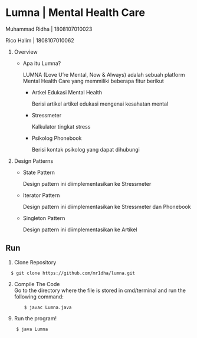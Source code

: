 # Lumna | Mental Health Care
<p>Muhammad Ridha | 1808107010023</p>
<p>Rico Halim | 1808107010062</p>

<ol start="1">
<li>Overview</li>
<ul>
<li>Apa itu Lumna?</li>
<p>LUMNA (Love U’re Mental, Now & Always) adalah sebuah platform Mental Health Care yang memmiliki beberapa fitur berikut</p>
<ul>
 <li>Artkel Edukasi Mental Health</li>
 <p>Berisi artikel artikel edukasi mengenai kesahatan mental</p>
 <li>Stressmeter</li>
 <p>Kalkulator tingkat stress</p>
 <li>Psikolog Phonebook</li>
 <p>Berisi kontak psikolog yang dapat dihubungi</p>
</ul>
<ul>
</ol>


<ol start="2">
<li>Design Patterns</li>
<ul>
<li>State Pattern</li>
<p>Design pattern ini diimplementasikan ke Stressmeter</p>
<li>Iterator Pattern</li>
<p>Design pattern ini diimplementasikan ke Stressmeter dan Phonebook</p>
<li>Singleton Pattern</li>
<p>Design pattern ini diimplementasikan ke Artikel</p>
<ul>
</ol>

 <div class="Box-body p-5">
<h2>Run</h2>
<ol start="1">
<li>Clone Repository</li>
</ol>
<pre><code>  $ git clone https://github.com/mr1dha/lumna.git
</code></pre>
            <ol start="2">
<li>Compile The Code </li>
Go to the directory where the file is stored in cmd/terminal and run the following command:
</ol>
<pre><code>       $ javac Lumna.java
</code></pre>

<ol start="9">
<li>Run the program!</li>
</ol>
<pre><code>    $ java Lumna
</code></pre>

